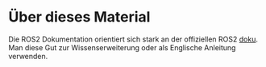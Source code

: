 # Über dieses Material

Die ROS2 Dokumentation orientiert sich stark an der offiziellen ROS2 [doku](https://docs.ros.org/en/iron/). Man diese Gut zur Wissenserweiterung oder als Englische Anleitung verwenden.


```{tableofcontents}
```

